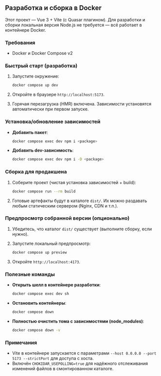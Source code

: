 ## Разработка и сборка в Docker

Этот проект — Vue 3 + Vite (c Quasar плагином). Для разработки и сборки локальная версия Node.js не требуется — всё работает в контейнере Docker.

### Требования
- Docker и Docker Compose v2

### Быстрый старт (разработка)
1. Запустите окружение:
   
   ```bash
   docker compose up dev
   ```
2. Откройте в браузере `http://localhost:5173`.
3. Горячая перезагрузка (HMR) включена. Зависимости установятся автоматически при первом запуске.

### Установка/обновление зависимостей
- **Добавить пакет**:
  
  ```bash
  docker compose exec dev npm i <package>
  ```
- **Добавить dev-зависимость**:
  
  ```bash
  docker compose exec dev npm i -D <package>
  ```

### Сборка для продакшена
1. Соберите проект (чистая установка зависимостей + build):
   
   ```bash
   docker compose run --rm build
   ```
2. Готовые артефакты будут в каталоге `dist/`. Их можно раздавать любым статическим сервером (Nginx, CDN и т.п.).

### Предпросмотр собранной версии (опционально)
1. Убедитесь, что каталог `dist/` существует (выполните сборку, если нужно).
2. Запустите локальный предпросмотр:
   
   ```bash
   docker compose up preview
   ```
3. Откройте `http://localhost:4173`.

### Полезные команды
- **Открыть шелл в контейнере разработки**:
  
  ```bash
  docker compose exec dev sh
  ```
- **Остановить контейнеры**:
  
  ```bash
  docker compose down
  ```
- **Полностью очистить тома с зависимостями (node_modules)**:
  
  ```bash
  docker compose down -v
  ```

### Примечания
- Vite в контейнере запускается с параметрами `--host 0.0.0.0 --port 5173 --strictPort` для доступа с хоста.
- Включён `CHOKIDAR_USEPOLLING=true` для надёжного отслеживания изменений файлов в смонтированном каталоге.
